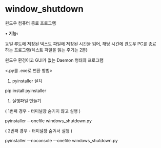 # window_shutdown
윈도우 컴퓨터 종료 프로그램

• **기능:** 

동일 루트에 저장된 텍스트 파일에 저장된 시간을 읽어, 해당 시간에 윈도우 PC를 종료하는 프로그램(텍스트 파일을 읽는 주기는 2분)

윈도우 환경이고  GUI가 없는 Daemon 형태의 프로그램

<.py를 .exe로 변환 방법>

1. pyinstaller 설치

pip install pyinstaller

1. 실행파일 만들기

( 1번째 경우 - 터미널창 숨기지 않고 실행 ) 

pyinstaller --onefile windows_shutdown.py

( 2번째 경우 - 터미널창 숨겨서 실행 ) 

pyinstaller --noconsole --onefile windows_shutdown.py
